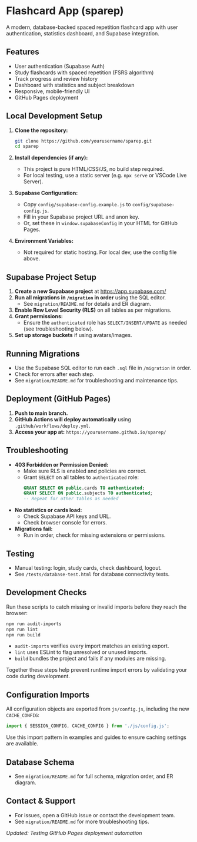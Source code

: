 # Flashcard App (sparep)

A modern, database-backed spaced repetition flashcard app with user authentication, statistics dashboard, and Supabase integration.

## Features
- User authentication (Supabase Auth)
- Study flashcards with spaced repetition (FSRS algorithm)
- Track progress and review history
- Dashboard with statistics and subject breakdown
- Responsive, mobile-friendly UI
- GitHub Pages deployment

## Local Development Setup

1. **Clone the repository:**
   ```sh
   git clone https://github.com/yourusername/sparep.git
   cd sparep
   ```
2. **Install dependencies (if any):**
   - This project is pure HTML/CSS/JS, no build step required.
   - For local testing, use a static server (e.g. `npx serve` or VSCode Live Server).

3. **Supabase Configuration:**
   - Copy `config/supabase-config.example.js` to `config/supabase-config.js`.
   - Fill in your Supabase project URL and anon key.
   - Or, set these in `window.supabaseConfig` in your HTML for GitHub Pages.

4. **Environment Variables:**
   - Not required for static hosting. For local dev, use the config file above.

## Supabase Project Setup

1. **Create a new Supabase project** at https://app.supabase.com/
2. **Run all migrations in `/migration` in order** using the SQL editor.
   - See `migration/README.md` for details and ER diagram.
3. **Enable Row Level Security (RLS)** on all tables as per migrations.
4. **Grant permissions:**
   - Ensure the `authenticated` role has `SELECT/INSERT/UPDATE` as needed (see troubleshooting below).
5. **Set up storage buckets** if using avatars/images.

## Running Migrations
- Use the Supabase SQL editor to run each `.sql` file in `/migration` in order.
- Check for errors after each step.
- See `migration/README.md` for troubleshooting and maintenance tips.

## Deployment (GitHub Pages)
1. **Push to main branch.**
2. **GitHub Actions will deploy automatically** using `.github/workflows/deploy.yml`.
3. **Access your app at:**
   `https://yourusername.github.io/sparep/`

## Troubleshooting
- **403 Forbidden or Permission Denied:**
  - Make sure RLS is enabled and policies are correct.
  - Grant `SELECT` on all tables to `authenticated` role:
    ```sql
    GRANT SELECT ON public.cards TO authenticated;
    GRANT SELECT ON public.subjects TO authenticated;
    -- Repeat for other tables as needed
    ```
- **No statistics or cards load:**
  - Check Supabase API keys and URL.
  - Check browser console for errors.
- **Migrations fail:**
  - Run in order, check for missing extensions or permissions.

## Testing
- Manual testing: login, study cards, check dashboard, logout.
- See `/tests/database-test.html` for database connectivity tests.


## Development Checks
Run these scripts to catch missing or invalid imports before they reach the browser:

```sh
npm run audit-imports
npm run lint
npm run build
```

- `audit-imports` verifies every import matches an existing export.
- `lint` uses ESLint to flag unresolved or unused imports.
- `build` bundles the project and fails if any modules are missing.

Together these steps help prevent runtime import errors by validating your code during development.

## Configuration Imports
All configuration objects are exported from `js/config.js`, including the new `CACHE_CONFIG`:

```js
import { SESSION_CONFIG, CACHE_CONFIG } from './js/config.js';
```

Use this import pattern in examples and guides to ensure caching settings are available.
## Database Schema
- See `migration/README.md` for full schema, migration order, and ER diagram.

## Contact & Support
- For issues, open a GitHub issue or contact the development team.
- See `migration/README.md` for more troubleshooting tips.

*Updated: Testing GitHub Pages deployment automation*
